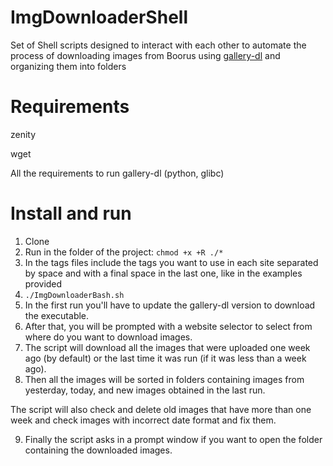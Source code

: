 # ImgDownloaderShell
Set of Shell scripts designed to interact with each other to automate the process of downloading images from Boorus using [gallery-dl](https://github.com/mikf/gallery-dl) and organizing them into folders

# Requirements
zenity

wget

All the requirements to run gallery-dl (python, glibc)

# Install and run
1) Clone
2) Run in the folder of the project:
`chmod +x +R ./*`
3) In the tags files include the tags you want to use in each site separated by space and with a final space in the last one, like in the examples provided
4) `./ImgDownloaderBash.sh`
5) In the first run you'll have to update the gallery-dl version to download the executable.
6) After that, you will be prompted with a website selector to select from where do you want to download images.
7) The script will download all the images that were uploaded one week ago (by default) or the last time it was run (if it was less than a week ago).
8) Then all the images will be sorted in folders containing images from yesterday, today, and new images obtained in the last run.

The script will also check and delete old images that have more than one week and check images with incorrect date format and fix them.

9) Finally the script asks in a prompt window if you want to open the folder containing the downloaded images.
